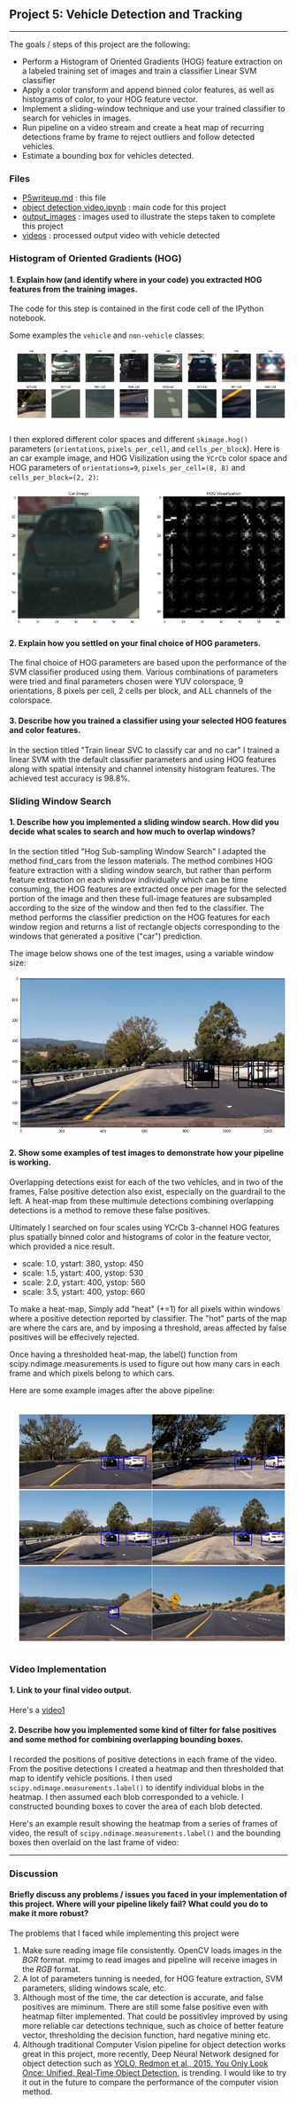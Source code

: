 ## Project 5: Vehicle Detection and Tracking

---


The goals / steps of this project are the following:

* Perform a Histogram of Oriented Gradients (HOG) feature extraction on a labeled training set of images and train a classifier Linear SVM classifier
* Apply a color transform and append binned color features, as well as histograms of color, to your HOG feature vector. 
* Implement a sliding-window technique and use your trained classifier to search for vehicles in images.
* Run pipeline on a video stream and create a heat map of recurring detections frame by frame to reject outliers and follow detected vehicles.
* Estimate a bounding box for vehicles detected.

[//]: # (Image References)
[image1]: ./output_images/car_not_car.png
[image2]: ./output_images/HOG_vis.png
[image3]: ./output_images/sliding_window.png
[image4]: ./output_images/vechile_identification.png
[video1]: ./project_video_output.mp4

### Files
* [P5writeup.md](https://github.com/tjphoton/CarND/blob/master/CarND-Vehicle-Detection-P5/P5writeup.md) : this file
* [object detection video.ipynb](https://github.com/tjphoton/CarND/blob/master/CarND-Vehicle-Detection-P5/object%20detection%20video.ipynb) : main code for this project
* [output_images](https://github.com/tjphoton/CarND/tree/master/CarND-Vehicle-Detection-P5/output_images) : images used to illustrate the steps taken to complete this project
* [videos](https://github.com/tjphoton/CarND/blob/master/CarND-Vehicle-Detection-P5/project_video_output.mp4) : processed output video with vehicle detected

### Histogram of Oriented Gradients (HOG)

#### 1. Explain how (and identify where in your code) you extracted HOG features from the training images.

The code for this step is contained in the first code cell of the IPython notebook.

Some examples the `vehicle` and `non-vehicle` classes:

![alt text][image1]

I then explored different color spaces and different `skimage.hog()` parameters (`orientations`, `pixels_per_cell`, and `cells_per_block`).  Here is an car example image, and HOG Visilization using the `YCrCb` color space and HOG parameters of `orientations=9`, `pixels_per_cell=(8, 8)` and `cells_per_block=(2, 2)`:

![alt text][image2]

#### 2. Explain how you settled on your final choice of HOG parameters.

The final choice of HOG parameters are based upon the performance of the SVM classifier produced using them. Various combinations of parameters were tried and final parameters chosen were YUV colorspace, 9 orientations, 8 pixels per cell, 2 cells per block, and ALL channels of the colorspace. 

#### 3. Describe how you trained a classifier using your selected HOG features and color features.

In the section titled "Train linear SVC to classify car and no car" I trained a linear SVM with the default classifier parameters and using HOG features along with spatial intensity and channel intensity histogram features. The achieved test accuracy is 98.8%.

### Sliding Window Search

#### 1. Describe how you implemented a sliding window search.  How did you decide what scales to search and how much to overlap windows?

In the section titled "Hog Sub-sampling Window Search" I adapted the method find_cars from the lesson materials. The method combines HOG feature extraction with a sliding window search, but rather than perform feature extraction on each window individually which can be time consuming, the HOG features are extracted once per image for the selected portion of the image and then these full-image features are subsampled according to the size of the window and then fed to the classifier. The method performs the classifier prediction on the HOG features for each window region and returns a list of rectangle objects corresponding to the windows that generated a positive ("car") prediction.

The image below shows one of the test images, using a variable window size:

![alt text][image3]

#### 2. Show some examples of test images to demonstrate how your pipeline is working.

Overlapping detections exist for each of the two vehicles, and in two of the frames, False positive detection also exist, especially on the guardrail to the left. A heat-map from these multimule detections combining overlapping detections is a method to remove these false positives.

Ultimately I searched on four scales using YCrCb 3-channel HOG features plus spatially binned color and histograms of color in the feature vector, which provided a nice result.  

* scale: 1.0, ystart: 380, ystop: 450
* scale: 1.5, ystart: 400, ystop: 530
* scale: 2.0, ystart: 400, ystop: 560
* scale: 3.5, ystart: 400, ystop: 660

To make a heat-map, Simply add "heat" (+=1) for all pixels within windows where a positive detection reported by classifier. The "hot" parts of the map are where the cars are, and by imposing a threshold, areas affected by false positives will be effecively rejected. 

Once having a thresholded heat-map, the label() function from scipy.ndimage.measurements is used to figure out how many cars in each frame and which pixels belong to which cars. 

Here are some example images after the above pipeline:

![alt text][image4]
---

### Video Implementation

#### 1. Link to your final video output. 
Here's a [video1](./project_video_output.mp4)


#### 2. Describe how you implemented some kind of filter for false positives and some method for combining overlapping bounding boxes.

I recorded the positions of positive detections in each frame of the video.  From the positive detections I created a heatmap and then thresholded that map to identify vehicle positions.  I then used `scipy.ndimage.measurements.label()` to identify individual blobs in the heatmap.  I then assumed each blob corresponded to a vehicle.  I constructed bounding boxes to cover the area of each blob detected.

Here's an example result showing the heatmap from a series of frames of video, the result of `scipy.ndimage.measurements.label()` and the bounding boxes then overlaid on the last frame of video:

---

### Discussion

#### Briefly discuss any problems / issues you faced in your implementation of this project.  Where will your pipeline likely fail?  What could you do to make it more robust?

The problems that I faced while implementing this project were 
1. Make sure reading image file consistently. OpenCV loads images in the *BGR* format. mpimg to read images and pipeline will receive images in the *RGB* format.
2. A lot of parameters tunning is needed, for HOG feature extraction, SVM parameters, sliding windows scale, etc.
3. Although most of the time, the car detection is accurate, and false positives are miminum. There are still some false positive even with heatmap filter implemented. That could be possitivley improved by using more reliable car detections technique, such as choice of better feature vector, thresholding the decision function, hard negative mining etc.
4. Although traditional Computer Vision pipeline for object detection works great in this project, more recently, Deep Neural Network designed for object detection such as [YOLO, Redmon et al., 2015. You Only Look Once: Unified, Real-Time Object Detection.](https://arxiv.org/abs/1506.02640) is trending. I would like to try it out in the future to compare the performance of the computer vision method.


